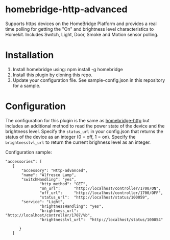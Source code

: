 # homebridge-http-advanced

Supports https devices on the HomeBridge Platform and provides a real time polling for getting the "On" and brightness level characteristics to Homekit. Includes Switch, Light, Door, Smoke and Motion sensor polling.

# Installation

1. Install homebridge using: npm install -g homebridge
2. Install this plugin by cloning this repo.
3. Update your configuration file. See sample-config.json in this repository for a sample. 

# Configuration

The configuration for this plugin is the same as [homebridge-http](https://github.com/rudders/homebridge-http) but includes an additional method to read the power state of the device and the brightness level. Specify the `status_url` in your config.json that returns the status of the device as an integer (0 = off, 1 = on). Specify the `brightnesslvl_url` to return the current brighness level as an integer.

Configuration sample:

 ```
"accessories": [ 
	{
		"accessory": "Http-advanced",
		"name": "Alfresco Lamp",
		"switchHandling": "yes",
				"http_method": "GET",
				"on_url":      "http://localhost/controller/1700/ON",
				"off_url":     "http://localhost/controller/1700/OFF",
				"status_url":  "http://localhost/status/100059",
		"service": "Light",
				"brightnessHandling": "yes",
				"brightness_url":     "http://localhost/controller/1707/%b",
				"brightnesslvl_url":  "http://localhost/status/100054"			
									    
       } 
    ]
```
